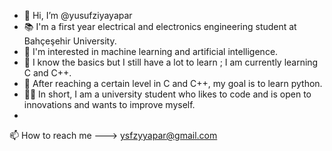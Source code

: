 - 👋 Hi, I’m @yusufziyayapar
- 📚 I'm a first year electrical and electronics engineering student at Bahçeşehir University.
- 👀 I'm interested in machine learning and artificial intelligence.
- 🌱 I know the basics but I still have a lot to learn ; I am currently learning C and C++.
- 🎯 After reaching a certain level in C and C++, my goal is to learn python.
- 👨‍💻 In short, I am a university student who likes to code and is open to innovations and wants to improve myself.
-
📫 How to reach me ---> ysfzyyapar@gmail.com

<!---
yusufziyayapar/yusufziyayapar is a ✨ special ✨ repository because its `README.md` (this file) appears on your GitHub profile.
You can click the Preview link to take a look at your changes.
--->
